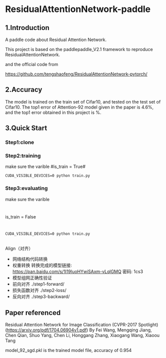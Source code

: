 # ResidualAttentionNetwork-paddle

## 1.Introduction
A paddle code about Residual Attention Network.  

This project is based on the paddlepaddle_V2.1 framework to reproduce ResidualAttentionNetwork.

and the official code from 

https://github.com/tengshaofeng/ResidualAttentionNetwork-pytorch/

## 2.Accuracy

The model is trained on the train set of Cifar10, and tested on the test set of Cifar10.
The top1 error of Attention-92 model given in the paper is 4.6%, and the top1 error obtained in this project is %. 

## 3.Quick Start

### Step1:clone

### Step2:training

make sure the varible #is_train = True#
```  
CUDA_VISIBLE_DEVICES=0 python train.py
```  
### Step3:evaluating

make sure the varible 
#
is_train = False
#
```  
CUDA_VISIBLE_DEVICES=0 python train.py
```  

## 
Align（对齐）
 * 网络结构代码转换
 * 权重转换 转换完成的模型链接: https://pan.baidu.com/s/1I19luoHYwiSAxm-vLqlGMQ  密码: 1cs3
 * 模型组网正确性验证
 * 前向对齐 ./step1-forward/
 * 损失函数对齐 ./step2-loss/
 * 反向对齐 ./step3-backward/



## Paper referenced
Residual Attention Network for Image Classification (CVPR-2017 Spotlight) (https://arxiv.org/pdf/1704.06904v1.pdf)
By Fei Wang, Mengqing Jiang, Chen Qian, Shuo Yang, Chen Li, Honggang Zhang, Xiaogang Wang, Xiaoou Tang


model_92_sgd.pkl is the trained model file, accuracy of 0.954
